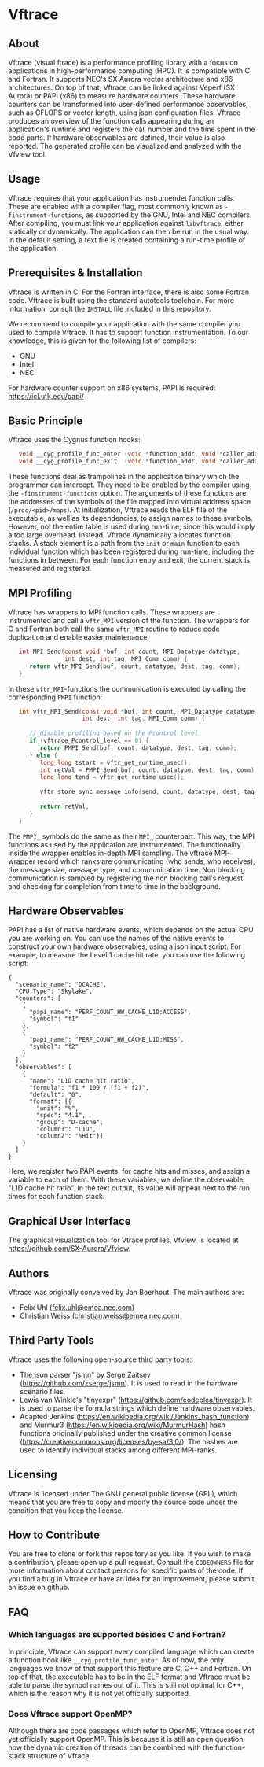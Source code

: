 # Vftrace

## About

Vftrace (visual ftrace) is a performance profiling library with a focus on applications in high-performance computing (HPC). It is compatible with C and Fortran. It supports NEC's SX Aurora vector architecture and x86 architectures. On top of that, Vftrace can be linked against Veperf (SX Aurora) or PAPI (x86) to measure hardware counters. These hardware counters can be transformed into user-defined performance observables, such as GFLOPS or vector length, using json configuration files.
Vftrace produces an overview of the function calls appearing during an application's runtime and registers the call number and the time spent in the code parts. If hardware observables are defined, their value is also reported.
The generated profile can be visualized and analyzed with the Vfview tool.

## Usage

Vftrace requires that your application has instrumendet function calls. These are enabled with a compiler flag, most commonly known as `-finstrument-functions`, as supported by the GNU, Intel and NEC compilers.
After compiling, you must link your application against `libvftrace`, either statically or dynamically.
The application can then be run in the usual way. In the default setting, a text file is created containing a run-time profile of the application.

## Prerequisites & Installation 

Vftrace is written in C. For the Fortran interface, there is also some Fortran code.
Vftrace is built using the standard autotools toolchain. For more information, consult the `INSTALL` file included in this repository.

We recommend to compile your application with the same compiler you used to compile Vftrace. It has to support function instrumentation. To our knowledge, this is given for the following list of compilers:
  - GNU
  - Intel
  - NEC

For hardware counter support on x86 systems, PAPI is required: https://icl.utk.edu/papi/

## Basic Principle

Vftrace uses the Cygnus function hooks:

```C
   void __cyg_profile_func_enter (void *function_addr, void *caller_addr);
   void __cyg_profile_func_exit  (void *function_addr, void *caller_addr);
```

These functions deal as trampolines in the application binary which the programmer can intercept. They need to be enabled by the compiler using the `-finstrument-functions` option. 
The arguments of these functions are the addresses of the symbols of the file mapped into virtual address space (`/proc/<pid>/maps`). At initialization, Vftrace reads the ELF file of the executable, as well as its dependencies, to assign names to these symbols. However, not the entire table is used during run-time, since this would imply a too large overhead. Instead, Vftrace dynamically allocates function stacks. A stack element is a path from the `init` or `main` function to each individual function which has been registered during run-time, including the functions in between.
For each function entry and exit, the current stack is measured and registered.

## MPI Profiling

Vftrace has wrappers to MPI function calls. These wrappers are instrumented and call a `vftr_MPI` version of the function. The wrappers for C and Fortran both call the same `vftr_MPI` routine to reduce code duplication and enable easier maintenance.
```C
   int MPI_Send(const void *buf, int count, MPI_Datatype datatype,
                int dest, int tag, MPI_Comm comm) {
      return vftr_MPI_Send(buf, count, datatype, dest, tag, comm);
   }
```

In these `vftr_MPI`-functions the communication is executed by calling the corresponding `PMPI` function:
```C
   int vftr_MPI_Send(const void *buf, int count, MPI_Datatype datatype,
                     int dest, int tag, MPI_Comm comm) {
   
      // disable profiling based on the Pcontrol level
      if (vftrace_Pcontrol_level == 0) {
         return PMPI_Send(buf, count, datatype, dest, tag, comm);
      } else {
         long long tstart = vftr_get_runtime_usec();
         int retVal = PMPI_Send(buf, count, datatype, dest, tag, comm);
         long long tend = vftr_get_runtime_usec();
   
         vftr_store_sync_message_info(send, count, datatype, dest, tag, comm, tstart, tend);
   
         return retVal;
      }
   }
```
The `PMPI_` symbols do the same as their `MPI_` counterpart. This way, the MPI functions as used by the application are instrumented. The functionality inside the wrapper enables in-depth MPI sampling. The vftrace MPI-wrapper record which ranks are communicating (who sends, who receives), the message size, message type, and communication time.
Non blocking communication is sampled by registering the non blocking call's request and checking for completion from time to time in the background.

## Hardware Observables

PAPI has a list of native hardware events, which depends on the actual CPU you are working on. You can use the names of the native events to construct your own hardware observables, using a json input script. For example, to measure the Level 1 cache hit rate, you can use the following script:
```
{
  "scenario_name": "DCACHE",
  "CPU Type": "Skylake",
  "counters": [
    {
      "papi_name": "PERF_COUNT_HW_CACHE_L1D:ACCESS",
      "symbol": "f1"
    },
    {
      "papi_name": "PERF_COUNT_HW_CACHE_L1D:MISS",
      "symbol": "f2"
    }
  ],
  "observables": [
    {
      "name": "L1D cache hit ratio",
      "formula": "f1 * 100 / (f1 + f2)",
      "default": "0",
      "format": [{
		"unit": "%",
		"spec": "4.1",
		"group": "D-cache",
		"column1": "L1D",
		"column2": "%Hit"}]
    }
  ]
}
```
Here, we register two PAPI events, for cache hits and misses, and assign a variable to each of them. With these variables, we define the observable "L1D cache hit ratio". In the text output, its value will appear next to the run times for each function stack.

## Graphical User Interface

The graphical visualization tool for Vtrace profiles, Vfview, is located at https://github.com/SX-Aurora/Vfview.

## Authors

Vftrace was originally conveived by Jan Boerhout.
The main authors are:
  - Felix Uhl (felix.uhl@emea.nec.com)
  - Christian Weiss (christian.weiss@emea.nec.com)

## Third Party Tools

Vftrace uses the following open-source third party tools:

  - The json parser "jsmn" by Serge Zaitsev (https://github.com/zserge/jsmn). It is used to read in the hardware scenario files.
  - Lewis van Winkle's "tinyexpr" (https://github.com/codeplea/tinyexpr). It is used to parse the formula strings which define hardware observables.
  - Adapted Jenkins (https://en.wikipedia.org/wiki/Jenkins_hash_function) and
    Murmur3 (https://en.wikipedia.org/wiki/MurmurHash) hash functions originally published under the creative common license (https://creativecommons.org/licenses/by-sa/3.0/).
    The hashes are used to identify individual stacks among different MPI-ranks.

## Licensing

Vftrace is licensed under The GNU general public license (GPL), which means that you are free to copy and modify the source code under the condition that you keep the license.

## How to Contribute

You are free to clone or fork this repository as you like. If you wish to make a contribution, please open up a pull request. Consult the `CODEOWNERS` file for more information about contact persons for specific parts of the code.
If you find a bug in Vftrace or have an idea for an improvement, please submit an issue on github.

## FAQ

### Which languages are supported besides C and Fortran?

In principle, Vftrace can support every compiled language which can create a function hook like `__cyg_profile_func_enter`. As of now, the only languages we know of that support this feature are
C, C++ and Fortran. On top of that, the executable has to be in the ELF format and Vftrace must be able to parse the symbol names out of it. This is still not optimal for C++, which is the reason why it is not yet officially supported.

### Does Vftrace support OpenMP?

Although there are code passages which refer to OpenMP, Vftrace does not yet officially support OpenMP. This is because it is still an open question how the dynamic creation of threads can be combined with the function-stack structure of Vfrace.
